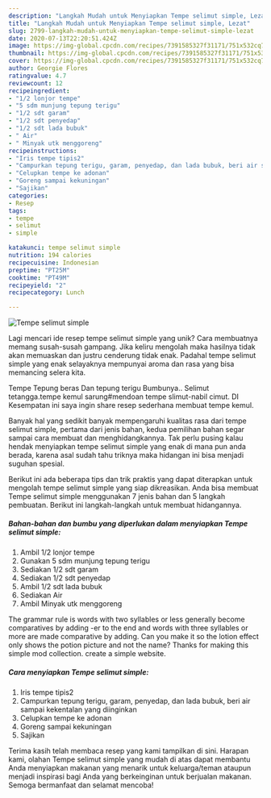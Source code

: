 ```yaml
---
description: "Langkah Mudah untuk Menyiapkan Tempe selimut simple, Lezat"
title: "Langkah Mudah untuk Menyiapkan Tempe selimut simple, Lezat"
slug: 2799-langkah-mudah-untuk-menyiapkan-tempe-selimut-simple-lezat
date: 2020-07-13T22:20:51.424Z
image: https://img-global.cpcdn.com/recipes/7391585327f31171/751x532cq70/tempe-selimut-simple-foto-resep-utama.jpg
thumbnail: https://img-global.cpcdn.com/recipes/7391585327f31171/751x532cq70/tempe-selimut-simple-foto-resep-utama.jpg
cover: https://img-global.cpcdn.com/recipes/7391585327f31171/751x532cq70/tempe-selimut-simple-foto-resep-utama.jpg
author: Georgie Flores
ratingvalue: 4.7
reviewcount: 12
recipeingredient:
- "1/2 lonjor tempe"
- "5 sdm munjung tepung terigu"
- "1/2 sdt garam"
- "1/2 sdt penyedap"
- "1/2 sdt lada bubuk"
- " Air"
- " Minyak utk menggoreng"
recipeinstructions:
- "Iris tempe tipis2"
- "Campurkan tepung terigu, garam, penyedap, dan lada bubuk, beri air sampai kekentalan yang diinginkan"
- "Celupkan tempe ke adonan"
- "Goreng sampai kekuningan"
- "Sajikan"
categories:
- Resep
tags:
- tempe
- selimut
- simple

katakunci: tempe selimut simple 
nutrition: 194 calories
recipecuisine: Indonesian
preptime: "PT25M"
cooktime: "PT49M"
recipeyield: "2"
recipecategory: Lunch

---
```



![Tempe selimut simple](https://img-global.cpcdn.com/recipes/7391585327f31171/751x532cq70/tempe-selimut-simple-foto-resep-utama.jpg)

Lagi mencari ide resep tempe selimut simple yang unik? Cara membuatnya memang susah-susah gampang. Jika keliru mengolah maka hasilnya tidak akan memuaskan dan justru cenderung tidak enak. Padahal tempe selimut simple yang enak selayaknya mempunyai aroma dan rasa yang bisa memancing selera kita.

Tempe Tepung beras Dan tepung terigu Bumbunya.. Selimut tetangga.tempe kemul sarung#mendoan tempe slimut-nabil cimut. DI Kesempatan ini saya ingin share resep sederhana membuat tempe kemul.

Banyak hal yang sedikit banyak mempengaruhi kualitas rasa dari tempe selimut simple, pertama dari jenis bahan, kedua pemilihan bahan segar sampai cara membuat dan menghidangkannya. Tak perlu pusing kalau hendak menyiapkan tempe selimut simple yang enak di mana pun anda berada, karena asal sudah tahu triknya maka hidangan ini bisa menjadi suguhan spesial.


Berikut ini ada beberapa tips dan trik praktis yang dapat diterapkan untuk mengolah tempe selimut simple yang siap dikreasikan. Anda bisa membuat Tempe selimut simple menggunakan 7 jenis bahan dan 5 langkah pembuatan. Berikut ini langkah-langkah untuk membuat hidangannya.

<!--inarticleads1-->

##### Bahan-bahan dan bumbu yang diperlukan dalam menyiapkan Tempe selimut simple:

1. Ambil 1/2 lonjor tempe
1. Gunakan 5 sdm munjung tepung terigu
1. Sediakan 1/2 sdt garam
1. Sediakan 1/2 sdt penyedap
1. Ambil 1/2 sdt lada bubuk
1. Sediakan  Air
1. Ambil  Minyak utk menggoreng


The grammar rule is words with two syllables or less generally become comparatives by adding -er to the end and words with three syllables or more are made comparative by adding. Can you make it so the lotion effect only shows the potion picture and not the name? Thanks for making this simple mod collection. create a simple website. 

<!--inarticleads2-->

##### Cara menyiapkan Tempe selimut simple:

1. Iris tempe tipis2
1. Campurkan tepung terigu, garam, penyedap, dan lada bubuk, beri air sampai kekentalan yang diinginkan
1. Celupkan tempe ke adonan
1. Goreng sampai kekuningan
1. Sajikan




Terima kasih telah membaca resep yang kami tampilkan di sini. Harapan kami, olahan Tempe selimut simple yang mudah di atas dapat membantu Anda menyiapkan makanan yang menarik untuk keluarga/teman ataupun menjadi inspirasi bagi Anda yang berkeinginan untuk berjualan makanan. Semoga bermanfaat dan selamat mencoba!
